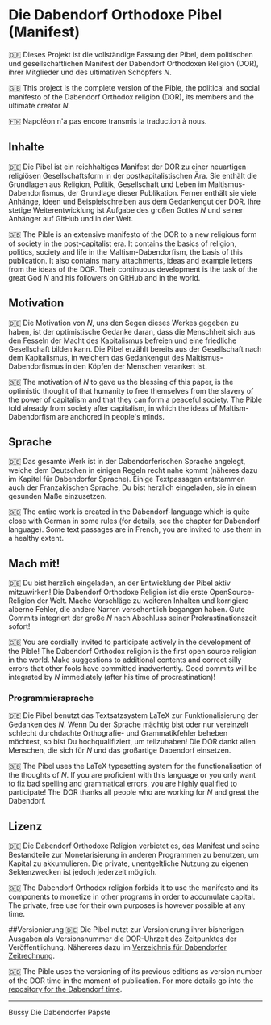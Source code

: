 # Die Dabendorf Orthodoxe Pibel (Manifest)

:de: Dieses Projekt ist die vollständige Fassung der Pibel, dem politischen und gesellschaftlichen Manifest der Dabendorf Orthodoxen Religion (DOR), ihrer Mitglieder und des ultimativen Schöpfers _N_.

:uk: This project is the complete version of the Pible, the political and social manifesto of the Dabendorf Orthodox religion (DOR), its members and the ultimate creator _N_.

:fr: Napoléon n'a pas encore transmis la traduction à nous.

## Inhalte
:de: Die Pibel ist ein reichhaltiges Manifest der DOR zu einer neuartigen religiösen Gesellschaftsform in der postkapitalistischen Ära. Sie enthält die Grundlagen aus Religion, Politik, Gesellschaft und Leben im Maltismus-Dabendorfismus, der Grundlage dieser Publikation. Ferner enthält sie viele Anhänge, Ideen und Beispielschreiben aus dem Gedankengut der DOR. Ihre stetige Weiterentwicklung ist Aufgabe des großen Gottes _N_ und seiner Anhänger auf GitHub und in der Welt.

:uk: The Pible is an extensive manifesto of the DOR to a new religious form of society in the post-capitalist era. It contains the basics of religion, politics, society and life in the Maltism-Dabendorfism, the basis of this publication. It also contains many attachments, ideas and example letters from the ideas of the DOR. Their continuous development is the task of the great God _N_ and his followers on GitHub and in the world.

## Motivation
:de: Die Motivation von _N_, uns den Segen dieses Werkes gegeben zu haben, ist der optimistische Gedanke daran, dass die Menschheit sich aus den Fesseln der Macht des Kapitalismus befreien und eine friedliche Gesellschaft bilden kann. Die Pibel erzählt bereits aus der Gesellschaft nach dem Kapitalismus, in welchem das Gedankengut des Maltismus-Dabendorfismus in den Köpfen der Menschen verankert ist.

:uk: The motivation of _N_ to gave us the blessing of this paper, is the optimistic thought of that humanity to free themselves from the slavery of the power of capitalism and that they can form a peaceful society. The Pible told already from society after capitalism, in which the ideas of Maltism-Dabendorfism are anchored in people's minds.

## Sprache
:de: Das gesamte Werk ist in der Dabendorferischen Sprache angelegt, welche dem Deutschen in einigen Regeln recht nahe kommt (näheres dazu im Kapitel für Dabendorfer Sprache). Einige Textpassagen entstammen auch der Franzakischen Sprache, Du bist herzlich eingeladen, sie in einem gesunden Maße einzusetzen.

:uk: The entire work is created in the Dabendorf-language which is quite close with German in some rules (for details, see the chapter for Dabendorf language). Some text passages are in French, you are invited to use them in a healthy extent.

## Mach mit!
:de: Du bist herzlich eingeladen, an der Entwicklung der Pibel aktiv mitzuwirken! Die Dabendorf Orthodoxe Religion ist die erste OpenSource-Religion der Welt. Mache Vorschläge zu weiteren Inhalten und korrigiere alberne Fehler, die andere Narren versehentlich begangen haben. Gute Commits integriert der große _N_ nach Abschluss seiner Prokrastinationszeit sofort!

:uk: You are cordially invited to participate actively in the development of the Pible! The Dabendorf Orthodox religion is the first open source religion in the world. Make suggestions to additional contents and correct silly errors that other fools have committed inadvertently. Good commits will be integrated by _N_ immediately (after his time of procrastination)!

### Programmiersprache
:de: Die Pibel benutzt das Textsatzsystem LaTeX zur Funktionalisierung der Gedanken des _N_. Wenn Du der Sprache mächtig bist oder nur vereinzelt schlecht durchdachte Orthografie- und Grammatikfehler beheben möchtest, so bist Du hochqualifiziert, um teilzuhaben! Die DOR dankt allen Menschen, die sich für _N_ und das großartige Dabendorf einsetzen.

:uk: The Pibel uses the LaTeX typesetting system for the functionalisation of the thoughts of _N_. If you are proficient with this language or you only want to fix bad spelling and grammatical errors, you are highly qualified to participate! The DOR thanks all people who are working for _N_ and great the Dabendorf.

## Lizenz
:de: Die Dabendorf Orthodoxe Religion verbietet es, das Manifest und seine Bestandteile zur Monetarisierung in anderen Programmen zu benutzen, um Kapital zu akkumulieren. Die private, unentgeltliche Nutzung zu eigenen Sektenzwecken ist jedoch jederzeit möglich.

:uk: The Dabendorf Orthodox religion forbids it to use the manifesto and its components to monetize in other programs in order to accumulate capital. The private, free use for their own purposes is however possible at any time.

##Versionierung
:de: Die Pibel nutzt zur Versionierung ihrer bisherigen Ausgaben als Versionsnummer die DOR-Uhrzeit des Zeitpunktes der Veröffentlichung. Nähereres dazu im [Verzeichnis für Dabendorfer Zeitrechnung](https://github.com/DORreligion/macOS-DORtime).

:uk: The Pible uses the versioning of its previous editions as version number of the DOR time in the moment of publication. For more details go into the [repository for the Dabendorf time](https://github.com/DORreligion/macOS-DORtime).

***

Bussy
Die Dabendorfer Päpste